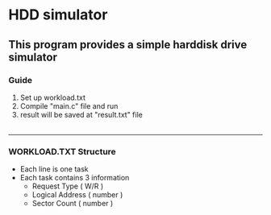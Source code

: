 HDD simulator
=============

This program provides a simple harddisk drive simulator
---
### Guide
1. Set up workload.txt
2. Compile "main.c" file and run
3. result will be saved at "result.txt" file
<br><br>
---
### WORKLOAD.TXT Structure
- Each line is one task
- Each task contains 3 information
  - Request Type ( W/R )
  - Logical Address ( number )
  - Sector Count ( number )
  
